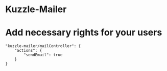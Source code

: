 # Kuzzle-Mailer

# Add necessary rights for your users
```
"kuzzle-mailer/mailController": {
    "actions": {
        "sendEmail": true
    }
}
```